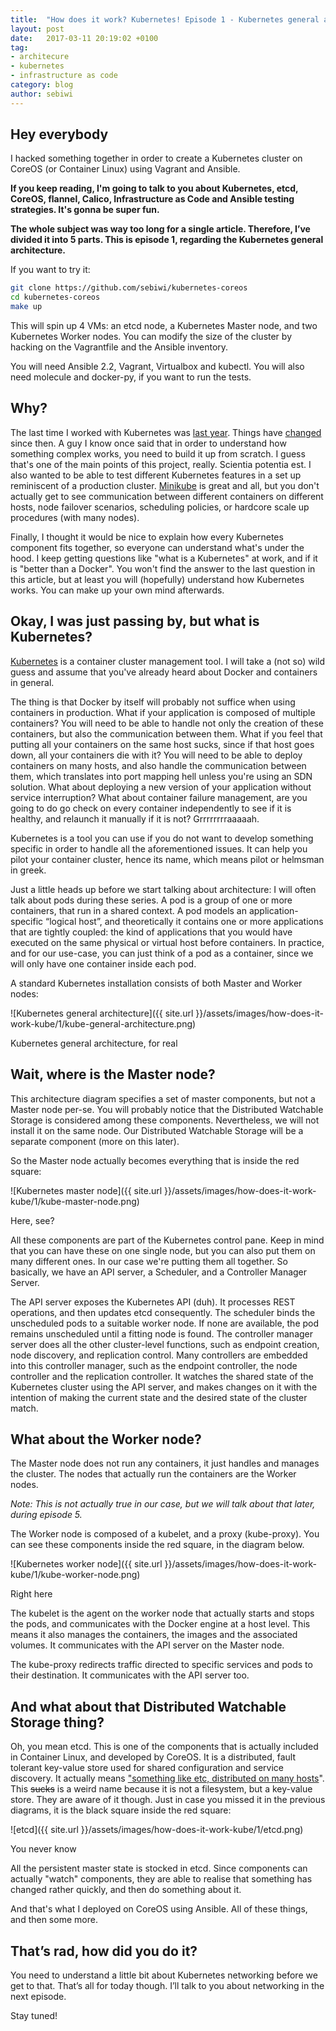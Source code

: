 ```yaml
---
title:  "How does it work? Kubernetes! Episode 1 - Kubernetes general architecture"
layout: post
date:   2017-03-11 20:19:02 +0100
tag:
- architecure
- kubernetes
- infrastructure as code
category: blog
author: sebiwi
---
```


## Hey everybody

I hacked something together in order to create a Kubernetes cluster on CoreOS
(or Container Linux) using Vagrant and Ansible.

**If you keep reading, I'm going to talk to you about Kubernetes, etcd, CoreOS, flannel,
Calico, Infrastructure as Code and Ansible testing strategies. It's gonna be super fun.**

**The whole subject was way too long for a single article. Therefore, I’ve divided it into 5 parts.
This is episode 1, regarding the Kubernetes general architecture.**

If you want to try it:

```bash
git clone https://github.com/sebiwi/kubernetes-coreos
cd kubernetes-coreos
make up
```

This will spin up 4 VMs: an etcd node, a Kubernetes Master node, and two Kubernetes Worker nodes.
You can modify the size of the cluster by hacking on the Vagrantfile and the Ansible inventory.

You will need Ansible 2.2, Vagrant, Virtualbox and kubectl. You will also need molecule and docker-py,
if you want to run the tests.

## Why?

The last time I worked with Kubernetes was [last year][1]. Things have [changed][2] since then. A guy I know once
said that in order to understand how something complex works, you need to build it up from scratch.
I guess that's one of the main points of this project, really. Scientia potentia est. I also wanted
to be able to test different Kubernetes features in a set up reminiscent of a production cluster.
[Minikube][3] is great and all, but you don't actually get to see communication between different containers
on different hosts, node failover scenarios, scheduling policies, or hardcore scale up procedures
(with many nodes).

Finally, I thought it would be nice to explain how every Kubernetes component fits together, so everyone
can understand what's under the hood. I keep getting questions like "what is a Kubernetes" at work, and
if it is "better than a Docker". You won't find the answer to the last question in this article, but at
least you will (hopefully) understand how Kubernetes works. You can make up your own mind afterwards.

## Okay, I was just passing by, but what is Kubernetes?

[Kubernetes][4] is a container cluster management tool. I will take a (not so) wild guess and assume that you've
already heard about Docker and containers in general.

The thing is that Docker by itself will probably not suffice when using containers in production. What if your
application is composed of multiple containers? You will need to be able to handle not only the creation of these
containers, but also the communication between them. What if you feel that putting all your containers on the same
host sucks, since if that host goes down, all your containers die with it? You will need to be able to deploy
containers on many hosts, and also handle the communication between them, which translates into port
mapping hell unless you're using an SDN solution. What about deploying a new version of your
application without service interruption? What about container failure management, are you going
to do go check on every container independently to see if it is healthy, and relaunch it manually
if it is not? Grrrrrrrraaaaah.

Kubernetes is a tool you can use if you do not want to develop something specific in order to
handle all the aforementioned issues. It can help you pilot your container cluster, hence its
name, which means pilot or helmsman in greek.

Just a little heads up before we start talking about architecture: I will often talk about pods
during these series. A pod is a group of one or more containers, that run in a shared context.
A pod models an application-specific “logical host”, and theoretically it contains one or more
applications that are tightly coupled: the kind of applications that you would have executed on
the same physical or virtual host before containers. In practice, and for our use-case, you can
just think of a pod as a container, since we will only have one container inside each pod.

A standard Kubernetes installation consists of both Master and Worker nodes:

![Kubernetes general architecture]({{ site.url }}/assets/images/how-does-it-work-kube/1/kube-general-architecture.png)
<figcaption class="caption">Kubernetes general architecture, for real</figcaption>

## Wait, where is the Master node?

This architecture diagram specifies a set of master components, but not a Master node per-se.
You will probably notice that the Distributed Watchable Storage is considered among these components.
Nevertheless, we will not install it on the same node.  Our Distributed Watchable Storage will be a
separate component (more on this later).

So the Master node actually becomes everything that is inside the red square:

![Kubernetes master node]({{ site.url }}/assets/images/how-does-it-work-kube/1/kube-master-node.png)
<figcaption class="caption">Here, see?</figcaption>

All these components are part of the Kubernetes control pane. Keep in mind that you can have these
on one single node, but you can also put them on many different ones. In our case we're putting them
all together. So basically, we have an API server, a Scheduler, and a Controller Manager Server.

The API server exposes the Kubernetes API (duh). It processes REST operations, and then updates etcd
consequently. The scheduler binds the unscheduled pods to a suitable worker node. If none are available,
the pod remains unscheduled until a fitting node is found. The controller manager server does all the
other cluster-level functions, such as endpoint creation, node discovery, and replication control.
Many controllers are embedded into this controller manager, such as the endpoint controller, the node
controller and the replication controller. It watches the shared state of the Kubernetes cluster using
the API server, and makes changes on it with the intention of making the current state and the desired
state of the cluster match.

## What about the Worker node?

The Master node does not run any containers, it just handles and manages the cluster. The nodes that
actually run the containers are the Worker nodes.

_Note: This is not actually true in our case, but we will talk about that later, during episode 5._

The Worker node is composed of a kubelet, and a proxy (kube-proxy). You can see these components
inside the red square, in the diagram below.

![Kubernetes worker node]({{ site.url }}/assets/images/how-does-it-work-kube/1/kube-worker-node.png)
<figcaption class="caption">Right here</figcaption>

The kubelet is the agent on the worker node that actually starts and stops the pods, and communicates
with the Docker engine at a host level. This means it also manages the containers, the images and the
associated volumes. It communicates with the API server on the Master node.

The kube-proxy redirects traffic directed to specific services and pods to their destination. It
communicates with the API server too.

## And what about that Distributed Watchable Storage thing?

Oh, you mean etcd. This is one of the components that is actually included in Container Linux, and
developed by CoreOS. It is a distributed, fault tolerant key-value store used for shared configuration
and service discovery. It actually means ["something like etc, distributed on many hosts][5]". This ~~sucks~~
is a weird name because it is not a filesystem, but a key-value store. They are aware of it though. Just in
case you missed it in the previous diagrams, it is the black square inside the red square:

![etcd]({{ site.url }}/assets/images/how-does-it-work-kube/1/etcd.png)
<figcaption class="caption">You never know</figcaption>

All the persistent master state is stocked in etcd. Since components can actually "watch" components, they are
able to realise that something has changed rather quickly, and then do something about it.

And that's what I deployed on CoreOS using Ansible. All of these things, and then some more.

## That’s rad, how did  you do it?

You need to understand a little bit about Kubernetes networking before we get to that. That’s all
for today though. I’ll talk to you about networking in the next episode.

Stay tuned!

[1]: https://github.com/kubernetes/kubernetes/releases/tag/v1.0.0
[2]: https://github.com/kubernetes/kubernetes/releases/tag/v1.0.0
[3]: https://github.com/kubernetes/minikube
[4]: https://kubernetes.io/
[5]: https://www.youtube.com/watch?v=2ByAMZ7CZyY&t=9m48s
